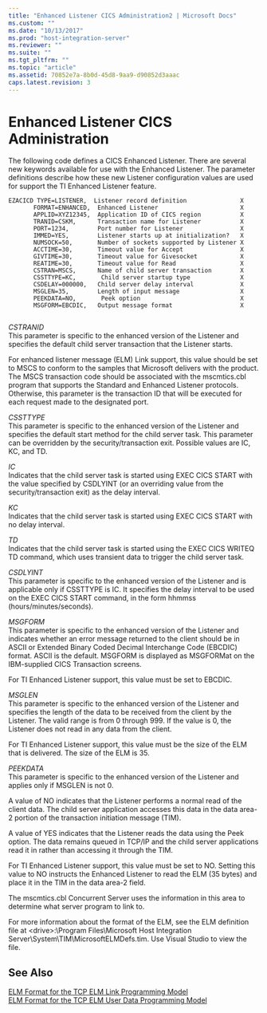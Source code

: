 ```yaml
---
title: "Enhanced Listener CICS Administration2 | Microsoft Docs"
ms.custom: ""
ms.date: "10/13/2017"
ms.prod: "host-integration-server"
ms.reviewer: ""
ms.suite: ""
ms.tgt_pltfrm: ""
ms.topic: "article"
ms.assetid: 70852e7a-8b0d-45d8-9aa9-d90852d3aaac
caps.latest.revision: 3
---
```

# Enhanced Listener CICS Administration
The following code defines a CICS Enhanced Listener. There are several new keywords available for use with the Enhanced Listener. The parameter definitions describe how these new Listener configuration values are used for support the TI Enhanced Listener feature.  
  
```  
EZACICD TYPE=LISTENER,  Listener record definition               X  
       FORMAT=ENHANCED,  Enhanced Listener                       X  
       APPLID=XYZ12345,  Application ID of CICS region           X  
       TRANID=CSKM,      Transaction name for Listener           X  
       PORT=1234,        Port number for Listener                X  
       IMMED=YES,        Listener starts up at initialization?   X  
       NUMSOCK=50,       Number of sockets supported by Listener X  
       ACCTIME=30,       Timeout value for Accept                X  
       GIVTIME=30,       Timeout value for Givesocket            X  
       REATIME=30,       Timeout value for Read                  X  
       CSTRAN=MSCS,      Name of child server transaction        X  
       CSSTTYPE=KC,       Child server startup type              X  
       CSDELAY=000000,   Child server delay interval             X  
       MSGLEN=35,        Length of input message                 X  
       PEEKDATA=NO,       Peek option                            X  
       MSGFORM=EBCDIC,   Output message format                   X  
  
```  
  
 *CSTRANID*  
 This parameter is specific to the enhanced version of the Listener and specifies the default child server transaction that the Listener starts.  
  
 For enhanced listener message (ELM) Link support, this value should be set to MSCS to conform to the samples that Microsoft delivers with the product. The MSCS transaction code should be associated with the mscmtics.cbl program that supports the Standard and Enhanced Listener protocols. Otherwise, this parameter is the transaction ID that will be executed for each request made to the designated port.  
  
 *CSSTTYPE*  
 This parameter is specific to the enhanced version of the Listener and specifies the default start method for the child server task. This parameter can be overridden by the security/transaction exit. Possible values are IC, KC, and TD.  
  
 *IC*  
 Indicates that the child server task is started using EXEC CICS START with the value specified by CSDLYINT (or an overriding value from the security/transaction exit) as the delay interval.  
  
 *KC*  
 Indicates that the child server task is started using EXEC CICS START with no delay interval.  
  
 *TD*  
 Indicates that the child server task is started using the EXEC CICS WRITEQ TD command, which uses transient data to trigger the child server task.  
  
 *CSDLYINT*  
 This parameter is specific to the enhanced version of the Listener and is applicable only if CSSTTYPE is IC. It specifies the delay interval to be used on the EXEC CICS START command, in the form hhmmss (hours/minutes/seconds).  
  
 *MSGFORM*  
 This parameter is specific to the enhanced version of the Listener and indicates whether an error message returned to the client should be in ASCII or Extended Binary Coded Decimal Interchange Code (EBCDIC) format. ASCII is the default. MSGFORM is displayed as MSGFORMat on the IBM-supplied CICS Transaction screens.  
  
 For TI Enhanced Listener support, this value must be set to EBCDIC.  
  
 *MSGLEN*  
 This parameter is specific to the enhanced version of the Listener and specifies the length of the data to be received from the client by the Listener. The valid range is from 0 through 999. If the value is 0, the Listener does not read in any data from the client.  
  
 For TI Enhanced Listener support, this value must be the size of the ELM that is delivered. The size of the ELM is 35.  
  
 *PEEKDATA*  
 This parameter is specific to the enhanced version of the Listener and applies only if MSGLEN is not 0.  
  
 A value of NO indicates that the Listener performs a normal read of the client data. The child server application accesses this data in the data area-2 portion of the transaction initiation message (TIM).  
  
 A value of YES indicates that the Listener reads the data using the Peek option. The data remains queued in TCP/IP and the child server applications read it in rather than accessing it through the TIM.  
  
 For TI Enhanced Listener support, this value must be set to NO. Setting this value to NO instructs the Enhanced Listener to read the ELM (35 bytes) and place it in the TIM in the data area-2 field.  
  
 The mscmtics.cbl Concurrent Server uses the information in this area to determine what server program to link to.  
  
 For more information about the format of the ELM, see the ELM definition file at \<drive>:\Program Files\Microsoft Host Integration Server\System\TIM\MicrosoftELMDefs.tim. Use Visual Studio to view the file.  
  
## See Also  
 [ELM Format for the TCP ELM Link Programming Model](../core/elm-format-for-the-tcp-elm-link-programming-model.md)   
 [ELM Format for the TCP ELM User Data Programming Model](../core/elm-format-for-the-tcp-elm-user-data-programming-model.md)